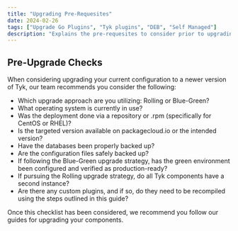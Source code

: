 ```yaml
---
title: "Upgrading Pre-Requesites"
date: 2024-02-26
tags: ["Upgrade Go Plugins", "Tyk plugins", "DEB", "Self Managed"]
description: "Explains the pre-requesites to consider prior to upgrading"
---
```


## Pre-Upgrade Checks

When considering upgrading your current configuration to a newer version of Tyk, our team recommends you consider the following:

- Which upgrade approach are you utilizing: Rolling or Blue-Green?
- What operating system is currently in use?
- Was the deployment done via a repository or .rpm (specifically for CentOS or RHEL)?
- Is the targeted version available on packagecloud.io or the intended version?
- Have the databases been properly backed up?
- Are the configuration files safely backed up?
- If following the Blue-Green upgrade strategy, has the green environment been configured and verified as production-ready?
- If pursuing the Rolling upgrade strategy, do all Tyk components have a second instance?
- Are there any custom plugins, and if so, do they need to be recompiled using the steps outlined in this guide?

Once this checklist has been considered, we recommend you follow our guides for upgrading your components.

<link to RMP>
<link to SaaS>
<link to DEB>
